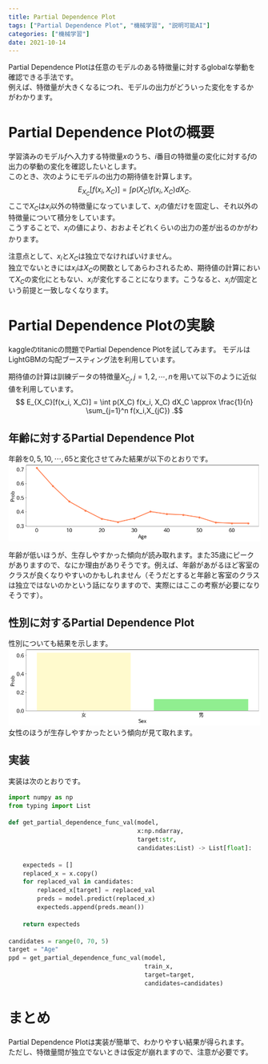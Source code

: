 ```yaml
---
title: Partial Dependence Plot
tags: ["Partial Dependence Plot", "機械学習", "説明可能AI"]
categories: ["機械学習"]
date: 2021-10-14
---
```

Partial Dependence Plotは任意のモデルのある特徴量に対するglobalな挙動を確認できる手法です。  
例えば、特徴量が大きくなるにつれ、モデルの出力がどういった変化をするかがわかります。

# Partial Dependence Plotの概要
学習済みのモデル$f$へ入力する特徴量$x$のうち、$i$番目の特徴量の変化に対する$f$の出力の挙動の変化を確認したいとします。  
このとき、次のようにモデルの出力の期待値を計算します。
$$ E_{X_C}[f(x_i, X_C)] = \int p(X_C) f(x_i, X_C) dX_C .$$ 
ここで$X_C$は$x_i$以外の特徴量になっていまして、$x_i$の値だけを固定し、それ以外の特徴量について積分をしています。  
こうすることで、$x_i$の値により、おおよそどれくらいの出力の差が出るのかがわかります。

注意点として、$x_i$と$X_C$は独立でなければいけません。  
独立でないときには$x_i$は$X_C$の関数としてあらわされるため、期待値の計算において$X_C$の変化にともない、$x_i$が変化することになります。こうなると、$x_i$が固定という前提と一致しなくなります。

# Partial Dependence Plotの実験
kaggleのtitanicの問題でPartial Dependence Plotを試してみます。
モデルはLightGBMの勾配ブースティング法を利用しています。

期待値の計算は訓練データの特徴量$X_{C_{j}},j=1,2,\cdots,n$を用いて以下のように近似値を利用しています。
$$ E_{X_C}[f(x_i, X_C)] = \int p(X_C) f(x_i, X_C) dX_C \approx \frac{1}{n} \sum_{j=1}^n f(x_i,X_{jC}) .$$ 


## 年齢に対するPartial Dependence Plot
年齢を$0,5,10,\cdots,65$と変化させてみた結果が以下のとおりです。
![年齢に対するPartial Dependence Plot](ppd_age.png)

年齢が低いほうが、生存しやすかった傾向が読み取れます。また35歳にピークがありますので、なにか理由がありそうです。例えば、年齢があがるほど客室のクラスが良くなりやすいのかもしれません（そうだとすると年齢と客室のクラスは独立ではないのかという話になりますので、実際にはここの考察が必要になりそうです）。

## 性別に対するPartial Dependence Plot
性別についても結果を示します。
![性別に対するPPD](ppd_sex.png)
女性のほうが生存しやすかったという傾向が見て取れます。

## 実装
実装は次のとおりです。
```python
import numpy as np
from typing import List

def get_partial_dependence_func_val(model, 
                                    x:np.ndarray,
                                    target:str,
                                    candidates:List) -> List[float]:
    
    expecteds = []
    replaced_x = x.copy()
    for replaced_val in candidates:
        replaced_x[target] = replaced_val
        preds = model.predict(replaced_x)
        expecteds.append(preds.mean())
        
    return expecteds

candidates = range(0, 70, 5)
target = "Age"
ppd = get_partial_dependence_func_val(model, 
                                      train_x,
                                      target=target,
                                      candidates=candidates)

```

# まとめ
Partial Dependence Plotは実装が簡単で、わかりやすい結果が得られます。  
ただし、特徴量間が独立でないときは仮定が崩れますので、注意が必要です。
